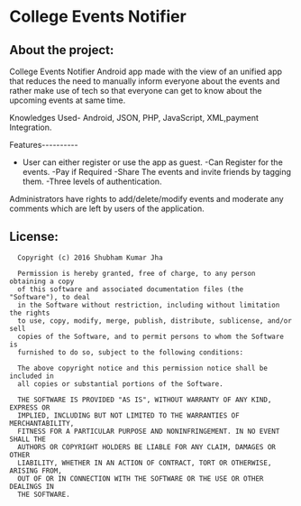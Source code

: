 College Events Notifier
==============

About the project:
------------------
College Events Notifier Android app made with the view of an unified app that reduces the need to manually inform everyone about the events and rather make use of tech so that everyone can get to know about the upcoming events at same time.

Knowledges Used- Android, JSON, PHP, JavaScript, XML,payment Integration.

Features----------
- User can either register or use the app as guest.
-Can Register for the events.
-Pay if Required
-Share The events and invite friends by tagging them.
-Three levels of authentication.

Administrators have rights to add/delete/modify events and moderate any comments which are left by users of the application.

License:
--------
```
  Copyright (c) 2016 Shubham Kumar Jha
  
  Permission is hereby granted, free of charge, to any person obtaining a copy
  of this software and associated documentation files (the "Software"), to deal
  in the Software without restriction, including without limitation the rights
  to use, copy, modify, merge, publish, distribute, sublicense, and/or sell
  copies of the Software, and to permit persons to whom the Software is
  furnished to do so, subject to the following conditions:
  
  The above copyright notice and this permission notice shall be included in
  all copies or substantial portions of the Software.
  
  THE SOFTWARE IS PROVIDED "AS IS", WITHOUT WARRANTY OF ANY KIND, EXPRESS OR
  IMPLIED, INCLUDING BUT NOT LIMITED TO THE WARRANTIES OF MERCHANTABILITY,
  FITNESS FOR A PARTICULAR PURPOSE AND NONINFRINGEMENT. IN NO EVENT SHALL THE
  AUTHORS OR COPYRIGHT HOLDERS BE LIABLE FOR ANY CLAIM, DAMAGES OR OTHER
  LIABILITY, WHETHER IN AN ACTION OF CONTRACT, TORT OR OTHERWISE, ARISING FROM,
  OUT OF OR IN CONNECTION WITH THE SOFTWARE OR THE USE OR OTHER DEALINGS IN
  THE SOFTWARE.
```
